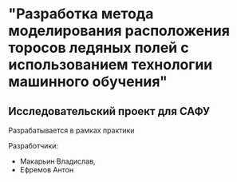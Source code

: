 # "Разработка метода моделирования расположения торосов ледяных полей с использованием технологии машинного обучения"
## Исследовательский проект для САФУ
Разрабатывается в рамках практики

Разработчики: 
- Макарьин Владислав,
- Ефремов Антон
